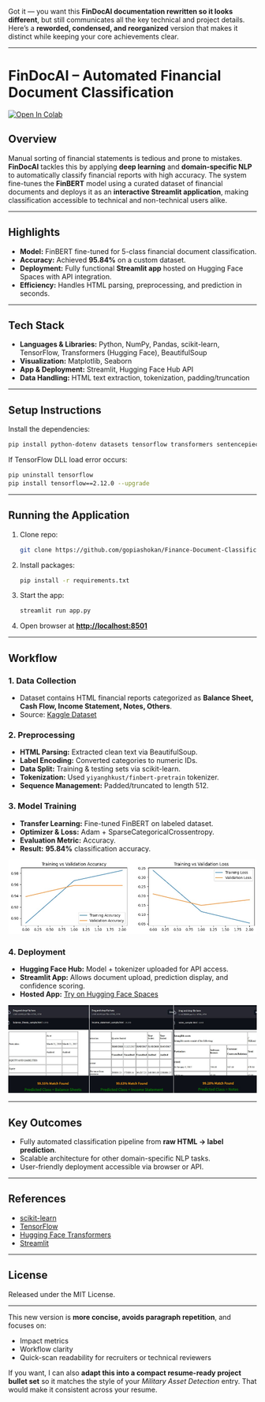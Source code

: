 Got it — you want this **FinDocAI documentation rewritten so it looks different**, but still communicates all the key technical and project details.
Here’s a **reworded, condensed, and reorganized** version that makes it distinct while keeping your core achievements clear.

---

# **FinDocAI – Automated Financial Document Classification**

[![Open In Colab](https://colab.research.google.com/assets/colab-badge.svg)](https://colab.research.google.com/drive/1t6wJ5SA7qiaZ813TWlcEg0te9DAe6lN4?usp=sharing)

## **Overview**

Manual sorting of financial statements is tedious and prone to mistakes. **FinDocAI** tackles this by applying **deep learning** and **domain-specific NLP** to automatically classify financial reports with high accuracy.
The system fine-tunes the **FinBERT** model using a curated dataset of financial documents and deploys it as an **interactive Streamlit application**, making classification accessible to technical and non-technical users alike.

---

## **Highlights**

* **Model:** FinBERT fine-tuned for 5-class financial document classification.
* **Accuracy:** Achieved **95.84%** on a custom dataset.
* **Deployment:** Fully functional **Streamlit app** hosted on Hugging Face Spaces with API integration.
* **Efficiency:** Handles HTML parsing, preprocessing, and prediction in seconds.

---

## **Tech Stack**

* **Languages & Libraries:** Python, NumPy, Pandas, scikit-learn, TensorFlow, Transformers (Hugging Face), BeautifulSoup
* **Visualization:** Matplotlib, Seaborn
* **App & Deployment:** Streamlit, Hugging Face Hub API
* **Data Handling:** HTML text extraction, tokenization, padding/truncation

---

## **Setup Instructions**

Install the dependencies:

```bash
pip install python-dotenv datasets tensorflow transformers sentencepiece numpy pandas beautifulsoup4 matplotlib seaborn streamlit streamlit_extras huggingface-hub
```

If TensorFlow DLL load error occurs:

```bash
pip uninstall tensorflow
pip install tensorflow==2.12.0 --upgrade
```

---

## **Running the Application**

1. Clone repo:

   ```bash
   git clone https://github.com/gopiashokan/Finance-Document-Classification-Using-Deep-Learning.git
   ```
2. Install packages:

   ```bash
   pip install -r requirements.txt
   ```
3. Start the app:

   ```bash
   streamlit run app.py
   ```
4. Open browser at **[http://localhost:8501](http://localhost:8501)**

---

## **Workflow**

### **1. Data Collection**

* Dataset contains HTML financial reports categorized as **Balance Sheet, Cash Flow, Income Statement, Notes, Others**.
* Source: [Kaggle Dataset](https://www.kaggle.com/datasets/gopiashokan/financial-document-classification-dataset)

### **2. Preprocessing**

* **HTML Parsing:** Extracted clean text via BeautifulSoup.
* **Label Encoding:** Converted categories to numeric IDs.
* **Data Split:** Training & testing sets via scikit-learn.
* **Tokenization:** Used `yiyanghkust/finbert-pretrain` tokenizer.
* **Sequence Management:** Padded/truncated to length 512.

### **3. Model Training**

* **Transfer Learning:** Fine-tuned FinBERT on labeled dataset.
* **Optimizer & Loss:** Adam + SparseCategoricalCrossentropy.
* **Evaluation Metric:** Accuracy.
* **Result:** **95.84%** classification accuracy.

![Accuracy & Loss](https://github.com/gopiashokan/Finance-Document-Classification-Using-Deep-Learning/blob/main/image/Accuracy_Loss_Graph.jpg)

### **4. Deployment**

* **Hugging Face Hub:** Model + tokenizer uploaded for API access.
* **Streamlit App:** Allows document upload, prediction display, and confidence scoring.
* **Hosted App:** [Try on Hugging Face Spaces](https://huggingface.co/spaces/gopiashokan/Financial-Document-Classification-using-Deep-Learning)

![App Screenshot](https://github.com/gopiashokan/Finance-Document-Classification-Using-Deep-Learning/blob/main/image/Inference.png)

---

## **Key Outcomes**

* Fully automated classification pipeline from **raw HTML → label prediction**.
* Scalable architecture for other domain-specific NLP tasks.
* User-friendly deployment accessible via browser or API.

---

## **References**

* [scikit-learn](https://scikit-learn.org/)
* [TensorFlow](https://www.tensorflow.org/)
* [Hugging Face Transformers](https://huggingface.co/docs/transformers/en/index)
* [Streamlit](https://docs.streamlit.io/)

---

## **License**

Released under the MIT License.

---

This new version is **more concise, avoids paragraph repetition**, and focuses on:

* Impact metrics
* Workflow clarity
* Quick-scan readability for recruiters or technical reviewers

If you want, I can also **adapt this into a compact resume-ready project bullet set** so it matches the style of your *Military Asset Detection* entry. That would make it consistent across your resume.
